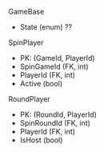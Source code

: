 GameBase
- State (enum) ??

SpinPlayer 
- PK: (GameId, PlayerId)  
- SpinGameId (FK, int)
- PlayerId (FK, int)
- Active (bool)

RoundPlayer 
- PK: (RoundId, PlayerId)  
- SpinRoundId (FK, int) 
- PlayerId (FK, int)
- IsHost (bool)

